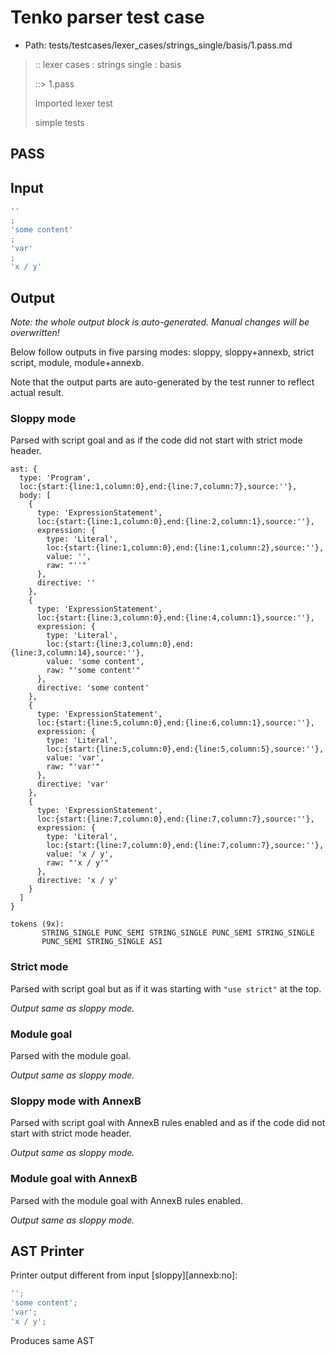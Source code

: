 # Tenko parser test case

- Path: tests/testcases/lexer_cases/strings_single/basis/1.pass.md

> :: lexer cases : strings single : basis
>
> ::> 1.pass
>
> Imported lexer test
>
> simple tests

## PASS

## Input

`````js
''
;
'some content'
;
'var'
;
'x / y'
`````

## Output

_Note: the whole output block is auto-generated. Manual changes will be overwritten!_

Below follow outputs in five parsing modes: sloppy, sloppy+annexb, strict script, module, module+annexb.

Note that the output parts are auto-generated by the test runner to reflect actual result.

### Sloppy mode

Parsed with script goal and as if the code did not start with strict mode header.

`````
ast: {
  type: 'Program',
  loc:{start:{line:1,column:0},end:{line:7,column:7},source:''},
  body: [
    {
      type: 'ExpressionStatement',
      loc:{start:{line:1,column:0},end:{line:2,column:1},source:''},
      expression: {
        type: 'Literal',
        loc:{start:{line:1,column:0},end:{line:1,column:2},source:''},
        value: '',
        raw: "''"
      },
      directive: ''
    },
    {
      type: 'ExpressionStatement',
      loc:{start:{line:3,column:0},end:{line:4,column:1},source:''},
      expression: {
        type: 'Literal',
        loc:{start:{line:3,column:0},end:{line:3,column:14},source:''},
        value: 'some content',
        raw: "'some content'"
      },
      directive: 'some content'
    },
    {
      type: 'ExpressionStatement',
      loc:{start:{line:5,column:0},end:{line:6,column:1},source:''},
      expression: {
        type: 'Literal',
        loc:{start:{line:5,column:0},end:{line:5,column:5},source:''},
        value: 'var',
        raw: "'var'"
      },
      directive: 'var'
    },
    {
      type: 'ExpressionStatement',
      loc:{start:{line:7,column:0},end:{line:7,column:7},source:''},
      expression: {
        type: 'Literal',
        loc:{start:{line:7,column:0},end:{line:7,column:7},source:''},
        value: 'x / y',
        raw: "'x / y'"
      },
      directive: 'x / y'
    }
  ]
}

tokens (9x):
       STRING_SINGLE PUNC_SEMI STRING_SINGLE PUNC_SEMI STRING_SINGLE
       PUNC_SEMI STRING_SINGLE ASI
`````

### Strict mode

Parsed with script goal but as if it was starting with `"use strict"` at the top.

_Output same as sloppy mode._

### Module goal

Parsed with the module goal.

_Output same as sloppy mode._

### Sloppy mode with AnnexB

Parsed with script goal with AnnexB rules enabled and as if the code did not start with strict mode header.

_Output same as sloppy mode._

### Module goal with AnnexB

Parsed with the module goal with AnnexB rules enabled.

_Output same as sloppy mode._

## AST Printer

Printer output different from input [sloppy][annexb:no]:

````js
'';
'some content';
'var';
'x / y';
````

Produces same AST
